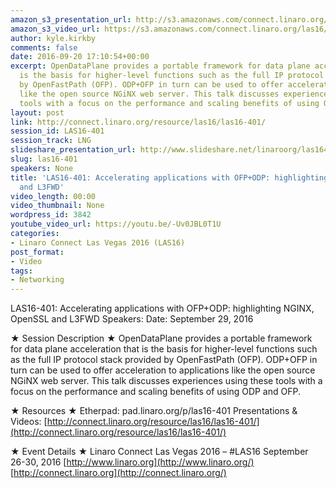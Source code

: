 ```yaml
---
amazon_s3_presentation_url: http://s3.amazonaws.com/connect.linaro.org/las16/Presentations/Thursday/LAS16-401-%20Accelerating%20applications%20with%20OFP%2BODP-%20highlighting%20NGINX%2C%20OpenSSL%20and%20L3FWD.pdf
amazon_s3_video_url: https://s3.amazonaws.com/connect.linaro.org/las16/Videos/Thursday/LAS16-401%20Accelerating%20applications%20with%20OFP%2BODP%20%20highlighting%20NGINX%2C%20OpenSSL%20and%20L3FWD.mp4
author: kyle.kirkby
comments: false
date: 2016-09-20 17:10:54+00:00
excerpt: OpenDataPlane provides a portable framework for data plane acceleration that
  is the basis for higher-level functions such as the full IP protocol stack provided
  by OpenFastPath (OFP). ODP+OFP in turn can be used to offer acceleration to applications
  like the open source NGiNX web server. This talk discusses experiences using these
  tools with a focus on the performance and scaling benefits of using ODP and OFP.
layout: post
link: http://connect.linaro.org/resource/las16/las16-401/
session_id: LAS16-401
session_track: LNG
slideshare_presentation_url: http://www.slideshare.net/linaroorg/las16401-accelerating-applications-with-ofpodp-highlighting-nginx-openssl-and-l3fwd
slug: las16-401
speakers: None
title: 'LAS16-401: Accelerating applications with OFP+ODP: highlighting NGINX, OpenSSL
  and L3FWD'
video_length: 00:00
video_thumbnail: None
wordpress_id: 3842
youtube_video_url: https://youtu.be/-Uv0JBL0T1U
categories:
- Linaro Connect Las Vegas 2016 (LAS16)
post_format:
- Video
tags:
- Networking
---
```


LAS16-401: Accelerating applications with OFP+ODP: highlighting NGINX, OpenSSL and L3FWD
Speakers:
Date: September 29, 2016

★ Session Description ★
OpenDataPlane provides a portable framework for data plane acceleration that is the basis for higher-level functions such as the full IP protocol stack provided by OpenFastPath (OFP). ODP+OFP in turn can be used to offer acceleration to applications like the open source NGiNX web server. This talk discusses experiences using these tools with a focus on the performance and scaling benefits of using ODP and OFP.

★ Resources ★
Etherpad: pad.linaro.org/p/las16-401
Presentations & Videos: [http://connect.linaro.org/resource/las16/las16-401/](http://connect.linaro.org/resource/las16/las16-401/)

★ Event Details ★
Linaro Connect Las Vegas 2016 – #LAS16
September 26-30, 2016
[http://www.linaro.org](http://www.linaro.org/)
[http://connect.linaro.org](http://connect.linaro.org/)
